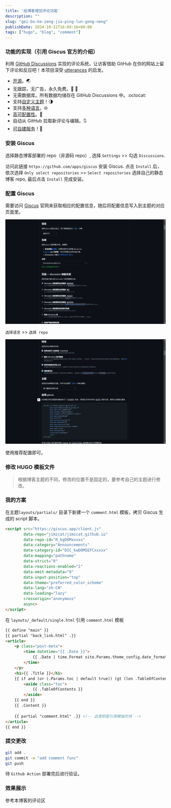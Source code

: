 ```yaml
---
title: '给博客增加评论功能'
description: ""
slug: "gei-bo-ke-zeng-jia-ping-lun-gong-neng"
publishDate: 2024-10-31T16:09:16+08:00
tags: ["hugo", "blog", "comment"]
---
```


### 功能的实现（引用 Giscus 官方的介绍）

利用 [GitHub Discussions](https://docs.github.com/en/discussions) 实现的评论系统，让访客借助 GitHub 在你的网站上留下评论和反应吧！本项目深受 [utterances](https://github.com/utterance/utterances) 的启发。

- [开源](https://github.com/giscus/giscus)。🌏
- 无跟踪，无广告，永久免费。📡 🚫
- 无需数据库。所有数据均储存在 GitHub Discussions 中。:octocat:
- 支持[自定义主题](https://github.com/giscus/giscus/blob/main/ADVANCED-USAGE.md#data-theme)！🌗
- 支持[多种语言](https://github.com/giscus/giscus/blob/main/CONTRIBUTING.md#adding-localizations)。🌐
- [高可配置性](https://github.com/giscus/giscus/blob/main/ADVANCED-USAGE.md)。🔧
- 自动从 GitHub 拉取新评论与编辑。🔃
- [可自建服务](https://github.com/giscus/giscus/blob/main/SELF-HOSTING.md)！🤳

### 安装 Giscus

选择静态博客部署的 repo（非源码 repo）, 选择 `Settings` >> 勾选 `Discussions`.

访问此链接 `https://github.com/apps/giscus` 安装 Giscus. 点击 `Install` 后，依次选择 `Only select repositories` >> `Select repositories` 选择自己的静态博客 repo, 最后点击 `Install` 完成安装。
### 配置 Giscus

需要访问 [Giscus](https://giscus.app/zh-CN) 官网来获取相应的配置信息，随后将配置信息写入到主题的对应页面里。

![conf](https://raw.githubusercontent.com/jimicat/image-upload/main/blog-images/202410311552982.png)

`选择语言` >> `选择 repo`

![](https://raw.githubusercontent.com/jimicat/image-upload/main/blog-images/202410311555697.png)

使用推荐配置即可。

### 修改 HUGO 模板文件

> 根据博客主题的不同，修改的位置不是固定的，要参考自己的主题进行修改。

### 我的方案

在主题`layouts/partials/` 目录下新建一个 `comment.html` 模板，拷贝  Giscus 生成的 script 脚本。

```html
<script src="https://giscus.app/client.js"
        data-repo="jimicat/jimicat.github.io"
        data-repo-id="R_kgDOMxxxxx"
        data-category="Announcements"
        data-category-id="DIC_kwDOM5EFCxxxxx"
        data-mapping="pathname"
        data-strict="0"
        data-reactions-enabled="1"
        data-emit-metadata="0"
        data-input-position="top"
        data-theme="preferred_color_scheme"
        data-lang="zh-CN"
        data-loading="lazy"
        crossorigin="anonymous"
        async>
</script>
```

在 `layouts/_default/single.html` 引用 `comment.html` 模板

```html
{{ define "main" }}
{{ partial "back_link.html" .}}
<article>
    <p class="post-meta">
        <time datetime="{{ .Date }}">
            {{ .Date | time.Format site.Params.theme_config.date_format }}
        </time>
    </p>
    <h1>{{ .Title }}</h1>
    {{ if and (or (.Params.toc | default true)) (gt (len .TableOfContents) 80) }}
        <aside class="toc">
            {{ .TableOfContents }}
        </aside>
    {{ end }}
    {{ .Content }}
    
    {{ partial "comment.html" .}} <!-- 这里即是引用模板的块 -->
</article>
{{ end }}
```

### 提交更改

```bash
git add .
git commit -m "add comment func"
git push
```

待 `Github Action` 部署完后进行验证。

### 效果展示

参考本博客的评论区